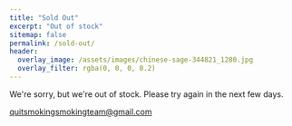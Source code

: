 ```yaml
---
title: "Sold Out"
excerpt: "Out of stock"
sitemap: false
permalink: /sold-out/
header:
  overlay_image: /assets/images/chinese-sage-344821_1280.jpg
  overlay_filter: rgba(0, 0, 0, 0.2)
---
```


We're sorry, but we're out of stock. Please try again in the next few days.

[quitsmokingsmokingteam@gmail.com](mailto:quitsmokingsmokingteam@gmail.com)